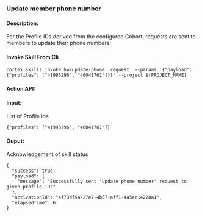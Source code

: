 ### Update member phone number

#### Description:
For the Profile IDs derived from the configured Cohort, requests are sent to members to update their phone numbers.

#### Invoke Skill From Cli

```
cortex skills invoke hw/update-phone  request  --params '{"payload": {"profiles": ["41993296", "46041761"]}}' --project ${PROJECT_NAME}
```

#### Action API: 
<Action API Placeholder>

#### Input:
List of Profile ids

```
{"profiles": ["41993296", "46041761"]}
```


#### Ouput:
Acknowledgement of skill status
```
{
  "success": true,
  "payload": {
    "message": "Successfully sent 'update phone number' request to given profile IDs"
  },
  "activationId": "4f73df5a-27e7-4b57-aff1-4a5ec14228a1",
  "elapsedTime": 6
}
```

